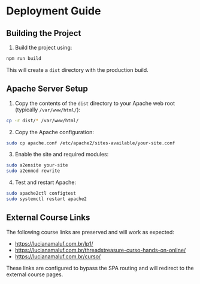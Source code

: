 # Deployment Guide

## Building the Project

1. Build the project using:
```bash
npm run build
```

This will create a `dist` directory with the production build.

## Apache Server Setup

1. Copy the contents of the `dist` directory to your Apache web root (typically `/var/www/html/`):
```bash
cp -r dist/* /var/www/html/
```

2. Copy the Apache configuration:
```bash
sudo cp apache.conf /etc/apache2/sites-available/your-site.conf
```

3. Enable the site and required modules:
```bash
sudo a2ensite your-site
sudo a2enmod rewrite
```

4. Test and restart Apache:
```bash
sudo apache2ctl configtest
sudo systemctl restart apache2
```

## External Course Links

The following course links are preserved and will work as expected:
- https://lucianamaluf.com.br/lp1/
- https://lucianamaluf.com.br/threadstreasure-curso-hands-on-online/
- https://lucianamaluf.com.br/curso/

These links are configured to bypass the SPA routing and will redirect to the external course pages.
